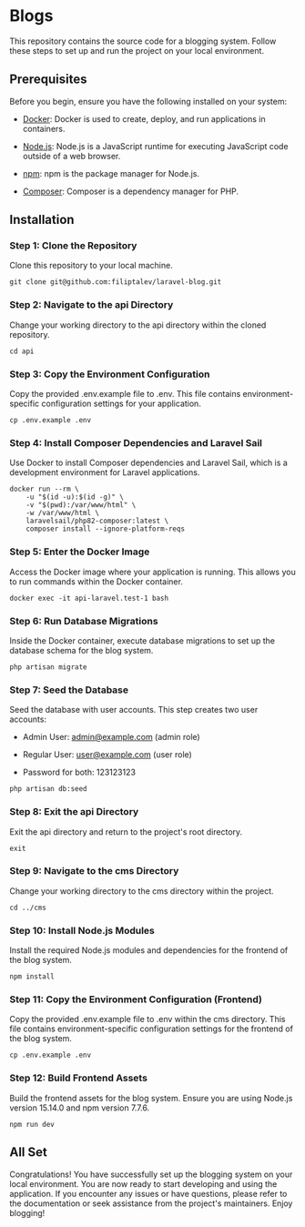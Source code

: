# Blogs

This repository contains the source code for a blogging system. Follow these steps to set up and run the project on your local environment.

## Prerequisites

Before you begin, ensure you have the following installed on your system:

- [Docker](https://docs.docker.com/get-docker/): Docker is used to create, deploy, and run applications in containers.

- [Node.js](https://nodejs.org/): Node.js is a JavaScript runtime for executing JavaScript code outside of a web browser.

- [npm](https://www.npmjs.com/): npm is the package manager for Node.js.

- [Composer](https://getcomposer.org/): Composer is a dependency manager for PHP.

## Installation

### Step 1: Clone the Repository

Clone this repository to your local machine.

```shell
git clone git@github.com:filiptalev/laravel-blog.git
```
### Step 2: Navigate to the api Directory
Change your working directory to the api directory within the cloned repository.

```shell
cd api
```
### Step 3: Copy the Environment Configuration
Copy the provided .env.example file to .env. This file contains environment-specific configuration settings for your application.

```shell
cp .env.example .env
```
### Step 4: Install Composer Dependencies and Laravel Sail
Use Docker to install Composer dependencies and Laravel Sail, which is a development environment for Laravel applications.

```shell
docker run --rm \
    -u "$(id -u):$(id -g)" \
    -v "$(pwd):/var/www/html" \
    -w /var/www/html \
    laravelsail/php82-composer:latest \
    composer install --ignore-platform-reqs

```
### Step 5: Enter the Docker Image

Access the Docker image where your application is running. This allows you to run commands within the Docker container.
```shell
docker exec -it api-laravel.test-1 bash
```

### Step 6: Run Database Migrations
Inside the Docker container, execute database migrations to set up the database schema for the blog system.
```shell
php artisan migrate
```

### Step 7: Seed the Database
Seed the database with user accounts. This step creates two user accounts:

- Admin User: admin@example.com (admin role)

- Regular User: user@example.com (user role)

- Password for both: 123123123

```shell
php artisan db:seed
```

### Step 8: Exit the api Directory
Exit the api directory and return to the project's root directory.

```shell
exit
```
### Step 9: Navigate to the cms Directory
Change your working directory to the cms directory within the project.

```shell
cd ../cms
```

### Step 10: Install Node.js Modules
Install the required Node.js modules and dependencies for the frontend of the blog system.
```shell
npm install
```

### Step 11: Copy the Environment Configuration (Frontend)
Copy the provided .env.example file to .env within the cms directory. This file contains environment-specific configuration settings for the frontend of the blog system.
```shell
cp .env.example .env
```

### Step 12: Build Frontend Assets
Build the frontend assets for the blog system. Ensure you are using Node.js version 15.14.0 and npm version 7.7.6.
```shell
npm run dev
```

## All Set
Congratulations! You have successfully set up the blogging system on your local environment. You are now ready to start developing and using the application. If you encounter any issues or have questions, please refer to the documentation or seek assistance from the project's maintainers. Enjoy blogging!